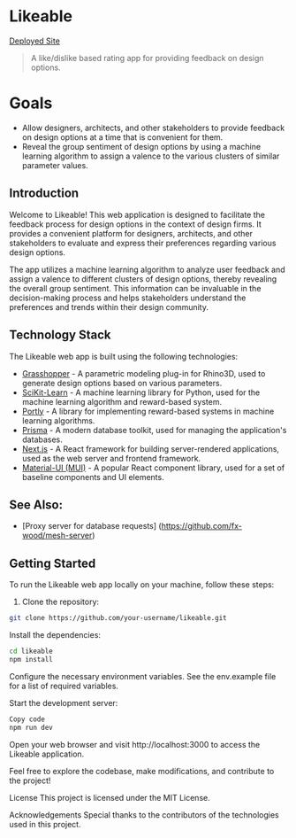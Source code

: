 # Likeable

[Deployed Site](https://likeable.vercel.app)

> A like/dislike based rating app for providing feedback on design options.
# Goals

- Allow designers, architects, and other stakeholders to provide feedback on design options at a time that is convenient for them.
- Reveal the group sentiment of design options by using a machine learning algorithm to assign a valence to the various clusters of similar parameter values.

## Introduction

Welcome to Likeable! This web application is designed to facilitate the feedback process for design options in the context of design firms. It provides a convenient platform for designers, architects, and other stakeholders to evaluate and express their preferences regarding various design options.

The app utilizes a machine learning algorithm to analyze user feedback and assign a valence to different clusters of design options, thereby revealing the overall group sentiment. This information can be invaluable in the decision-making process and helps stakeholders understand the preferences and trends within their design community.

## Technology Stack

The Likeable web app is built using the following technologies:

- [Grasshopper](https://www.rhino3d.com/) - A parametric modeling plug-in for Rhino3D, used to generate design options based on various parameters.
- [SciKit-Learn](https://scikit-learn.org/) - A machine learning library for Python, used for the machine learning algorithm and reward-based system.
- [Portly](https://github.com/your-portly/portly) - A library for implementing reward-based systems in machine learning algorithms.
- [Prisma](https://www.prisma.io/) - A modern database toolkit, used for managing the application's databases.
- [Next.js](https://nextjs.org/) - A React framework for building server-rendered applications, used as the web server and frontend framework.
- [Material-UI (MUI)](https://mui.com/) - A popular React component library, used for a set of baseline components and UI elements.

## See Also:

- [Proxy server for database requests] (https://github.com/fx-wood/mesh-server)

## Getting Started

To run the Likeable web app locally on your machine, follow these steps:

1. Clone the repository:

```bash
git clone https://github.com/your-username/likeable.git
```

Install the dependencies:

```bash
cd likeable
npm install
```

Configure the necessary environment variables. See the env.example file for a list of required variables.

Start the development server:

```bash
Copy code
npm run dev
```

Open your web browser and visit http://localhost:3000 to access the Likeable application.

Feel free to explore the codebase, make modifications, and contribute to the project!

License
This project is licensed under the MIT License.

Acknowledgements
Special thanks to the contributors of the technologies used in this project.